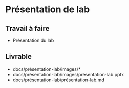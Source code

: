 # Présentation de lab

## Travail à faire

- Présentation du lab
  
## Livrable
- docs/présentation-lab/images/*
- docs/présentation-lab/images/présentation-lab.pptx
- docs/présentation-lab/présentation-lab.md